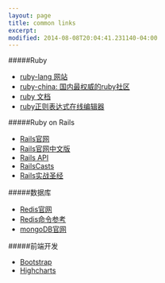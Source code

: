 ```yaml
---
layout: page
title: common links
excerpt:
modified: 2014-08-08T20:04:41.231140-04:00
---
```


#####Ruby

* [ruby-lang 网站](https://www.ruby-lang.org/zh_cn/)
* [ruby-china: 国内最权威的ruby社区](https://ruby-china.org/)
* [ruby 文档](http://ruby-doc.org/core-2.0.0/)
* [ruby正则表达式在线编辑器](http://rubular.com/)

#####Ruby on Rails

* [Rails官网](http://guides.rubyonrails.org/)
* [Rails官网中文版](http://guides.ruby-china.org/)
* [Rails API](http://api.rubyonrails.org/)
* [RailsCasts](http://railscasts.com/)
* [Rails实战圣经](https://ihower.tw/rails4/index.html)

#####数据库

* [Redis官网](http://redis.io/)
* [Redis命令参考](http://redis.readthedocs.org/en/latest/index.html#)
* [mongoDB官网](http://www.mongodb.org/)

#####前端开发

* [Bootstrap](http://getbootstrap.com/)
* [Highcharts](http://www.highcharts.com/)